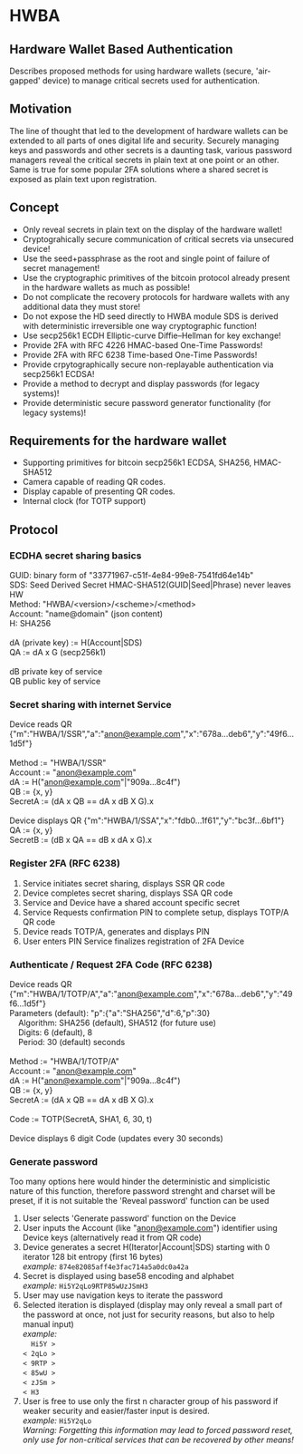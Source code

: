 # HWBA
## Hardware Wallet Based Authentication

Describes proposed methods for using hardware wallets (secure, 'air-gapped' device) to manage critical secrets used for authentication.

## Motivation

The line of thought that led to the development of hardware wallets can be extended to all parts of ones digital life and security. Securely managing keys and passwords and other secrets is a daunting task, various password managers reveal the critical secrets in plain text at one point or an other. Same is true for some popular 2FA solutions where a shared secret is exposed as plain text upon registration.

## Concept

* Only reveal secrets in plain text on the display of the hardware wallet!
* Cryptograhically secure communication of critical secrets via unsecured device!
* Use the seed+passphrase as the root and single point of failure of secret management!
* Use the cryptographic primitives of the bitcoin protocol already present in the hardware wallets as much as possible!
* Do not complicate the recovery protocols for hardware wallets with any additional data they must store!
* Do not expose the HD seed directly to HWBA module SDS is derived with deterministic irreversible one way cryptographic function!
* Use secp256k1 ECDH Elliptic-curve Diffie–Hellman for key exchange!
* Provide 2FA with RFC 4226 HMAC-based One-Time Passwords!
* Provide 2FA with RFC 6238 Time-based One-Time Passwords!
* Provide crpytographically secure non-replayable authentication via secp256k1 ECDSA!
* Provide a method to decrypt and display passwords (for legacy systems)!
* Provide deterministic secure password generator functionality (for legacy systems)!

## Requirements for the hardware wallet

* Supporting primitives for bitcoin secp256k1 ECDSA, SHA256, HMAC-SHA512
* Camera capable of reading QR codes.
* Display capable of presenting QR codes.
* Internal clock (for TOTP support)

## Protocol
### ECDHA secret sharing basics
GUID: binary form of "33771967-c51f-4e84-99e8-7541fd64e14b" \
SDS: Seed Derived Secret HMAC-SHA512(GUID|Seed|Phrase) never leaves HW \
Method: "HWBA/\<version\>/\<scheme\>/\<method\> \
Account: "name@domain" (json content) \
H: SHA256 \
\
dA (private key) := H(Account|SDS) \
QA := dA x G (secp256k1) \
\
dB private key of service \
QB public key of service

### Secret sharing with internet Service
Device reads QR {"m":"HWBA/1/SSR","a":"anon@example.com","x":"678a...deb6","y":"49f6...1d5f"} \
\
Method := "HWBA/1/SSR" \
Account := "anon@example.com" \
dA := H("anon@example.com"|"909a...8c4f") \
QB := {x, y} \
SecretA := (dA x QB == dA x dB X G).x \
\
Device displays QR {"m":"HWBA/1/SSA","x":"fdb0...1f61","y":"bc3f...6bf1"} \
QA := {x, y} \
SecretB := (dB x QA == dB x dA x G).x

### Register 2FA (RFC 6238)
1. Service initiates secret sharing, displays SSR QR code
2. Device completes secret sharing, displays SSA QR code
3. Service and Device have a shared account specific secret
4. Service Requests confirmation PIN to complete setup, displays TOTP/A QR code
5. Device reads TOTP/A, generates and displays PIN
6. User enters PIN Service finalizes registration of 2FA Device

### Authenticate / Request 2FA Code (RFC 6238)
Device reads QR {"m":"HWBA/1/TOTP/A","a":"anon@example.com","x":"678a...deb6","y":"49f6...1d5f"} \
Parameters (default): "p":{"a":"SHA256","d":6,"p":30} \
&nbsp;&nbsp;&nbsp;&nbsp;Algorithm: SHA256 (default), SHA512 (for future use) \
&nbsp;&nbsp;&nbsp;&nbsp;Digits: 6 (default), 8 \
&nbsp;&nbsp;&nbsp;&nbsp;Period:	30 (default) seconds \
\
Method := "HWBA/1/TOTP/A" \
Account := "anon@example.com" \
dA := H("anon@example.com"|"909a...8c4f") \
QB := {x, y} \
SecretA := (dA x QB == dA x dB X G).x \
\
Code := TOTP(SecretA, SHA1, 6, 30, t) \
\
Device displays 6 digit Code (updates every 30 seconds)

### Generate password
Too many options here would hinder the deterministic and simplicistic nature of this function, therefore password strenght and charset will be preset, if it is not suitable the 'Reveal password' function can be used
1. User selects 'Generate password' function on the Device
2. User inputs the Account (like "anon@example.com") identifier using Device keys (alternatively read it from QR code)
3. Device generates a secret H(Iterator|Account|SDS) starting with 0 iterator 128 bit entropy (first 16 bytes) \
	*example:* <code>874e82085aff4e3fac714a5a0dc0a42a</code>
4. Secret is displayed using base58 encoding and alphabet \
	*example:* <code>Hi5Y2qLo9RTP85wUzJSmH3</code>
4. User may use navigation keys to iterate the password
5. Selected iteration is displayed (display may only reveal a small part of the password at once, not just for security reasons, but also to help manual input) \
	*example:* \
	<code>&nbsp;&nbsp;Hi5Y ></code> \
	<code>< 2qLo ></code> \
	<code>< 9RTP ></code> \
	<code>< 85wU ></code> \
	<code>< zJSm ></code> \
	<code>< H3&nbsp;&nbsp;&nbsp;&nbsp;</code>
6. User is free to use only the first n character group of his password if weaker security and easier/faster input is desired. \
	*example:* <code>Hi5Y2qLo</code> \
	*Warning: Forgetting this information may lead to forced password reset, only use for non-critical services that can be recovered by other means!*
